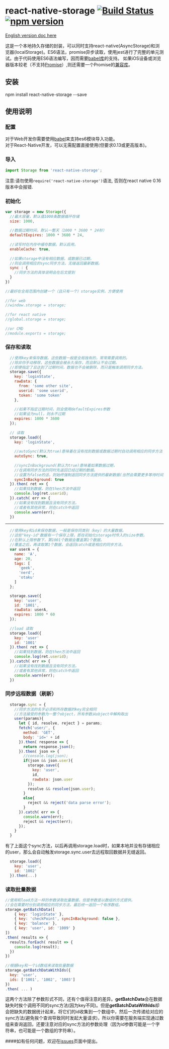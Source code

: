 # react-native-storage [![Build Status](https://travis-ci.org/sunnylqm/react-native-storage.svg)](https://travis-ci.org/sunnylqm/react-native-storage)  [![npm version](https://badge.fury.io/js/react-native-storage.svg)](http://badge.fury.io/js/react-native-storage)  

[English version doc here](README.md)

这是一个本地持久存储的封装，可以同时支持react-native(AsyncStorage)和浏览器(localStorage)。ES6语法，promise异步读取，使用jest进行了完整的单元测试。由于代码使用ES6语法编写，因而需要[babel库](http://babeljs.io/docs/setup/#browserify)的支持。
如果iOS设备或浏览器版本较老（不支持[Promise](http://caniuse.com/#search=promise)）,则还需要一个Promise的[兼容库](https://github.com/jakearchibald/es6-promise)。

## 安装
  npm install react-native-storage --save
  

## 使用说明
### 配置

对于Web开发你需要使用[babel](https://babeljs.io/)来支持es6模块导入功能。    
对于React-Native开发，可以无需配置直接使用(但要求0.13或更高版本)。    

### 导入 

```javascript
import Storage from 'react-native-storage';
```    

注意:请勿使用`require('react-native-storage')`语法, 否则在react native 0.16版本中会报错.  

### 初始化
```javascript
var storage = new Storage({
  //最大容量，默认值1000条数据循环存储
  size: 1000,    
    
  //数据过期时间，默认一整天（1000 * 3600 * 24秒）
  defaultExpires: 1000 * 3600 * 24,
    
  //读写时在内存中缓存数据。默认启用。
  enableCache: true,
    
  //如果storage中没有相应数据，或数据已过期，
  //则会调用相应的sync同步方法，无缝返回最新数据。
  sync : {
    //同步方法的具体说明会在后文提到
  }
})  
  
//最好在全局范围内创建一个（且只有一个）storage实例，方便使用
  
//for web
//window.storage = storage;
  
//for react native
//global.storage = storage;
  
//or CMD
//module.exports = storage;
```

### 保存和读取
```javascript
  //使用key来保存数据。这些数据一般是全局独有的，常常需要调用的。
  //除非你手动移除，这些数据会被永久保存，而且默认不会过期。
  //即便指定了且达到了过期时间，数据也不会被删除，而只是触发调用同步方法。
  storage.save({
    key: 'loginState',
    rawData: { 
      from: 'some other site',
      userid: 'some userid',
      token: 'some token'
    },
    
    //如果不指定过期时间，则会使用defaultExpires参数
    //如果设为null，则永不过期
    expires: 1000 * 3600
  });
  
  // 读取
  storage.load({
    key: 'loginState',
    
    //autoSync(默认为true)意味着在没有找到数据或数据过期时自动调用相应的同步方法
    autoSync: true,
    
    //syncInBackground(默认为true)意味着如果数据过期，
    //在调用同步方法的同时先返回已经过期的数据。
    //设置为false的话，则始终强制返回同步方法提供的最新数据(当然会需要更多等待时间)。
    syncInBackground: true
  }).then( ret => {
    //如果找到数据，则在then方法中返回
    console.log(ret.userid);
  }).catch( err => {
    //如果没有找到数据且没有同步方法，
    //或者有其他异常，则在catch中返回
    console.warn(err);
  })
```
  
---  
  
```javascript  
  //使用key和id来保存数据，一般是保存同类别（key）的大量数据。
  //这些"key-id"数据有一个保存上限，即在初始化storage时传入的size参数。
  //在默认上限参数下，第1001个数据会覆盖第1个数据。
  //覆盖之后，再读取第1个数据，会返回catch或是相应的同步方法。
  var userA = {
    name: 'A',
    age: 20,
    tags: [
      'geek',
      'nerd',
      'otaku'
    ]
  };

  storage.save({
    key: 'user',
    id: '1001',   
    rawData: userA,
    expires: 1000 * 60   
  });
  
  //load 读取
  storage.load({
    key: 'user'
    id: '1001'
  }).then( ret => {
    //如果找到数据，则在then方法中返回
    console.log(ret.userid);
  }).catch( err => {          
    //如果没有找到数据且没有同步方法，
    //或者有其他异常，则在catch中返回
    console.warn(err);
  })
```

### 同步远程数据（刷新）
```javascript
  storage.sync = {
    //同步方法的名字必须和所存数据的key完全相同
    //方法接受的参数为一整个object，所有参数从object中解构取出
    user(params){
      let { id, resolve, reject } = params;
      fetch('user/', {
        method: 'GET',
        body: 'id=' + id
      }).then( response => {
        return response.json();
      }).then( json => {
        //console.log(json);
        if(json && json.user){
          storage.save({
            key: 'user',
            id,
            rawData: json.user
          });
          resolve && resolve(json.user);
        }
        else{
          reject && reject('data parse error');
        }
      }).catch( err => {
        console.warn(err);
        reject && reject(err);
      });
    }
  }
```
  
有了上面这个sync方法，以后再调用storage.load时，如果本地并没有存储相应的user，那么会自动触发storage.sync.user去远程取回数据并无缝返回。
    
```javascript
  storage.load({
    key: 'user',
    id: '1002'
  }).then(...)
```


### 读取批量数据
```javascript
//使用和load方法一样的参数读取批量数据，但是参数是以数组的方式提供。
//会在需要时分别调用相应的同步方法，最后统一返回一个有序数组。
storage.getBatchData([
	{ key: 'loginState' },
	{ key: 'checkPoint', syncInBackground: false },
	{ key: 'balance' },
	{ key: 'user', id: '1009' }
])
.then( results => {  
  results.forEach( result => {
    console.log(result); 	
  })
})
  
//根据key和一个id数组来读取批量数据
storage.getBatchDataWithIds({
  key: 'user', 
  ids: ['1001', '1002', '1003']
})
.then( ... )
```
  
这两个方法除了参数形式不同，还有个值得注意的差异。**getBatchData**会在数据缺失时挨个调用不同的sync方法(因为key不同)。但是**getBatchDataWithIds**却会把缺失的数据统计起来，将它们的id收集到一个数组中，然后一次传递给对应的sync方法(避免挨个查询导致同时发起大量请求)，所以你需要在服务端实现通过数组来查询返回，还要注意对应的sync方法的参数处理（因为id参数可能是一个字符串，也可能是一个数组的字符串）。

####如有任何问题，欢迎在[issues](https://github.com/sunnylqm/react-native-storage/issues)页面中提出。

